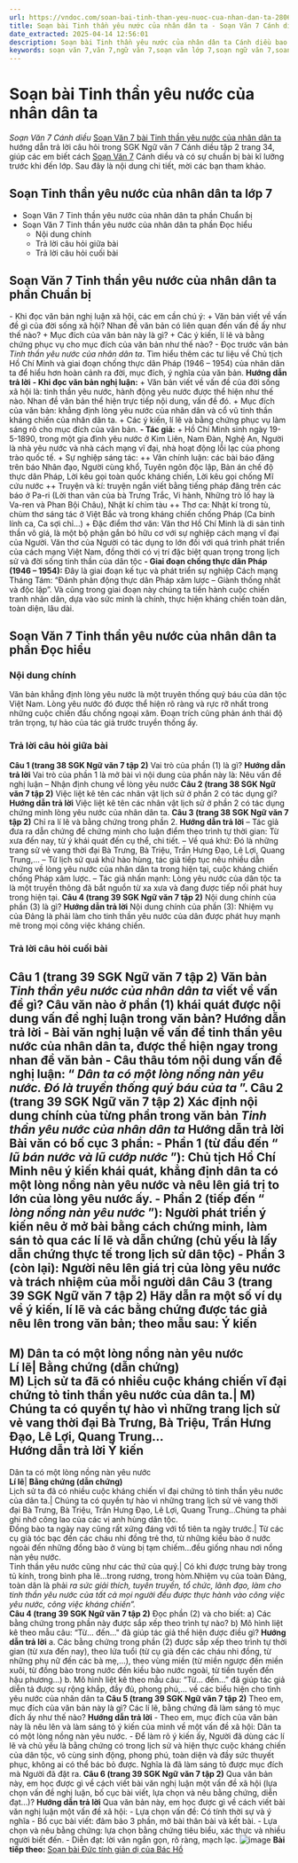 ```yaml
---
url: https://vndoc.com/soan-bai-tinh-than-yeu-nuoc-cua-nhan-dan-ta-280631
title: Soạn bài Tinh thần yêu nước của nhân dân ta - Soạn Văn 7 Cánh diều - VnDoc.com
date_extracted: 2025-04-14 12:56:01
description: Soạn bài Tinh thần yêu nước của nhân dân ta Cánh diều bao gồm đáp án chi tiết cho các câu hỏi trong SGK Ngữ Văn 7 Cánh Diều tập 2, giúp các em dễ dàng chuẩn bị bài trước khi tới lớp.
keywords: soạn văn 7,văn 7,ngữ văn 7,soạn văn lớp 7,soạn ngữ văn 7,soan van 7,văn lớp 7,ngữ văn lớp 7,giải văn 7,soạn văn 7 tập 2,soạn văn lớp 7 tập 2,ngu van 7,Soạn bài Tinh thần yêu nước của nhân dân ta lớp 7,ngữ văn lớp 7 cánh diều,soạn văn 7 cánh diều,Tinh thần yêu nước của nhân dân ta,ngữ văn 7 cánh diều,soạn văn 7 Tinh thần yêu nước của nhân dân ta,văn 7 cánh diều,soan van 7 canh dieu,soạn bài Tinh thần yêu nước của nhân dân ta cánh diều
---
```


# Soạn bài Tinh thần yêu nước của nhân dân ta
 _Soạn Văn 7 Cánh diều_
[Soạn Văn 7 bài Tinh thần yêu nước của nhân dân ta](<https://vndoc.com/soan-bai-tinh-than-yeu-nuoc-cua-nhan-dan-ta-280631>) hướng dẫn trả lời câu hỏi trong SGK Ngữ văn 7 Cánh diều tập 2 trang 34, giúp các em biết cách [Soạn Văn 7](<https://vndoc.com/ngu-van-7-tap-2-cd>) Cánh diều và có sự chuẩn bị bài kĩ lưỡng trước khi đến lớp. Sau đây là nội dung chi tiết, mời các bạn tham khảo.
## Soạn Tinh thần yêu nước của nhân dân ta lớp 7
  * Soạn Văn 7 Tinh thần yêu nước của nhân dân ta phần Chuẩn bị
  * Soạn Văn 7 Tinh thần yêu nước của nhân dân ta phần Đọc hiểu
    * Nội dung chính
    * Trả lời câu hỏi giữa bài
    * Trả lời câu hỏi cuối bài

## **Soạn Văn 7 Tinh thần yêu nước của nhân dân ta phần Chuẩn bị**
\- Khi đọc văn bản nghị luận xã hội, các em cần chú ý:
\+ Văn bản viết về vấn đề gì của đời sống xã hội? Nhan đề văn bản có liên quan đến vấn đề ấy như thế nào?
\+ Mục đích của văn bản này là gì?
\+ Các ý kiến, lí lẽ và bằng chứng phục vụ cho mục đích của văn bản như thế nào?
\- Đọc trước văn bản _Tinh thần yêu nước của nhân dân ta_. Tìm hiểu thêm các tư liệu về Chủ tịch Hồ Chí Minh và giai đoạn chống thực dân Pháp \(1946 – 1954\) của nhân dân ta để hiểu hơn hoàn cảnh ra đời, mục đích, ý nghĩa của văn bản.
**Hướng dẫn trả lời**
**\- Khi đọc văn bản nghị luận:**
\+ Văn bản viết về vấn đề của đời sống xã hội là: tinh thần yêu nước, hành động yêu nước được thể hiện như thế nào. Nhan đề văn bản thể hiện trực tiếp nội dung, vấn đề đó.
\+ Mục đích của văn bản: khẳng định lòng yêu nước của nhân dân và cổ vũ tinh thần kháng chiến của nhân dân ta.
\+ Các ý kiến, lí lẽ và bằng chứng phục vụ làm sáng rõ cho mục đích của văn bản.
**\- Tác giả:**
\+ Hồ Chí Minh sinh ngày 19-5-1890, trong một gia đình yêu nước ở Kim Liên, Nam Đàn, Nghệ An, Người là nhà yêu nước và nhà cách mạng vĩ đại, nhà hoạt động lỗi lạc của phong trào quốc tế.
\+ Sự nghiệp sáng tác:
++ Văn chính luận: các bài báo đăng trên báo Nhân đạo, Người cùng khổ, Tuyên ngôn độc lập, Bản án chế độ thực dân Pháp, Lời kêu gọi toàn quốc kháng chiến, Lời kêu gọi chống Mĩ cứu nước
++ Truyện và kí: truyện ngắn viết bằng tiếng pháp đăng trên các báo ở Pa-ri \(Lời than vãn của bà Trưng Trắc, Vi hành, Những trò lố hay là Va-ren và Phan Bội Châu\), Nhật kí chìm tàu
++ Thơ ca: Nhật kí trong tù, chùm thơ sáng tác ở Việt Bắc và trong kháng chiến chống Pháp \(Ca binh lính ca, Ca sợi chỉ...\)
\+ Đặc điểm thơ văn: Văn thơ Hồ Chí Minh là di sản tinh thần vô giá, là một bộ phận gắn bó hữu cơ với sự nghiệp cách mạng vĩ đại của Người. Văn thơ của Người có tác dụng to lớn đối với quá trình phát triển của cách mạng Việt Nam, đồng thời có vị trí đặc biệt quan trọng trong lịch sử và đời sống tinh thần của dân tộc
**\- Giai đoạn chống thực dân Pháp \(1946 – 1954\):** Đây là giai đoạn kế tục và phát triển sự nghiệp Cách mạng Tháng Tám: “Đánh phản động thực dân Pháp xâm lược – Giành thống nhất và độc lập”. Và cũng trong giai đoạn này chúng ta tiến hành cuộc chiến tranh nhân dân, dựa vào sức mình là chính, thực hiện kháng chiến toàn dân, toàn diện, lâu dài.
## **Soạn Văn 7 Tinh thần yêu nước của nhân dân ta phần Đọc hiểu**
### **Nội dung chính**
Văn bản khẳng định lòng yêu nước là một truyên thống quý báu của dân tộc Việt Nam. Lòng yêu nước đó được thể hiện rõ ràng và rực rỡ nhất trong những cuộc chiến đấu chống ngoại xâm. Đoạn trích cũng phản ánh thái độ trân trọng, tự hào của tác giả trước truyền thống ấy.
### **Trả lời câu hỏi giữa bài**
**Câu 1 \(trang 38 SGK Ngữ văn 7 tập 2\)**
Vai trò của phần \(1\) là gì?
**Hướng dẫn trả lời**
Vai trò của phần 1 là mở bài vì nội dung của phần này là: Nêu vấn đề nghị luận – Nhận định chung về lòng yêu nước
**Câu 2 \(trang 38 SGK Ngữ văn 7 tập 2\)**
Việc liệt kê tên các nhân vật lịch sử ở phần 2 có tác dụng gì?
**Hướng dẫn trả lời**
Việc liệt kê tên các nhân vật lịch sử ở phần 2 có tác dụng chứng minh lòng yêu nước của nhân dân ta.
**Câu 3 \(trang 38 SGK Ngữ văn 7 tập 2\)**
Chỉ ra lí lẽ và bằng chứng trong phần 2.
**Hướng dẫn trả lời**
– Tác giả đưa ra dẫn chứng để chứng minh cho luận điểm theo trình tự thời gian: Từ xưa đến nay, từ ý khái quát đến cụ thể, chi tiết.
– Về quá khứ: Đó là những trang sử vẻ vang thời đại Bà Trưng, Bà Triệu, Trần Hưng Đạo, Lê Lợi, Quang Trung,…
– Từ lịch sử quá khứ hào hùng, tác giả tiếp tục nêu nhiều dẫn chứng về lòng yêu nước của nhân dân ta trong hiện tại, cuộc kháng chiến chống Pháp xâm lược.
– Tác giả nhấn mạnh: Lòng yêu nước của dân tộc ta là một truyền thông đã bắt nguồn từ xa xưa và đang được tiếp nối phát huy trong hiện tại.
**Câu 4 \(trang 39 SGK Ngữ văn 7 tập 2\)**
Nội dung chính của phần \(3\) là gì?
**Hướng dẫn trả lời**
Nội dung chính của phần \(3\): Nhiệm vụ của Đảng là phải làm cho tinh thần yêu nước của dân được phát huy mạnh mẽ trong mọi công việc kháng chiến.
### **Trả lời câu hỏi cuối bài**
**Câu 1 \(trang 39 SGK Ngữ văn 7 tập 2\)**
Văn bản _Tinh thần yêu nước của nhân dân ta_ viết về vấn đề gì? Câu văn nào ở phần \(1\) khái quát được nội dung vấn đề nghị luận trong văn bản?
**Hướng dẫn trả lời**
\- Bài văn nghị luận về vấn đề tinh thần yêu nước của nhân dân ta, được thể hiện ngay trong nhan đề văn bản
\- Câu thâu tóm nội dung vấn đề nghị luận: “ _Dân ta có một lòng nồng nàn yêu nước. Đó là truyền thống quý báu của ta_ ”.
**Câu 2 \(trang 39 SGK Ngữ văn 7 tập 2\)**
Xác định nội dung chính của từng phần trong văn bản _Tinh thần yêu nước của nhân dân ta_
**Hướng dẫn trả lời**
Bài văn có bố cục 3 phần:
\- Phần 1 \(từ đầu đến “ _lũ bán nước và lũ cướp nước_ ”\): Chủ tịch Hồ Chí Minh nêu ý kiến khái quát, khẳng định dân ta có một lòng nồng nàn yêu nước và nêu lên giá trị to lớn của lòng yêu nước ấy.
\- Phần 2 \(tiếp đến “ _lòng nồng nàn yêu nước_ ”\): Người phát triển ý kiến nêu ở mở bài bằng cách chứng minh, làm sán tỏ qua các lí lẽ và dẫn chứng \(chủ yếu là lấy dẫn chứng thực tế trong lịch sử dân tộc\)
\- Phần 3 \(còn lại\): Người nêu lên giá trị của lòng yêu nước và trách nhiệm của mỗi người dân
**Câu 3 \(trang 39 SGK Ngữ văn 7 tập 2\)**
Hãy dẫn ra một số ví dụ về ý kiến, lí lẽ và các bằng chứng được tác giả nêu lên trong văn bản; theo mẫu sau:
**Ý kiến**  
---  
M\) Dân ta có một lòng nồng nàn yêu nước  
**Lí lẽ**| **Bằng chứng \(dẫn chứng\)**  
M\) Lịch sử ta đã có nhiều cuộc kháng chiến vĩ đại chứng tỏ tinh thần yêu nước của dân ta.| M\) Chúng ta có quyền tự hào vì những trang lịch sử vẻ vang thời đại Bà Trưng, Bà Triệu, Trần Hưng Đạo, Lê Lợi, Quang Trung...  
**Hướng dẫn trả lời**
**Ý kiến**  
---  
Dân ta có một lòng nồng nàn yêu nước  
**Lí lẽ**| **Bằng chứng \(dẫn chứng\)**  
Lịch sử ta đã có nhiều cuộc kháng chiến vĩ đại chứng tỏ tinh thần yêu nước của dân ta.| Chúng ta có quyền tự hào vì những trang lịch sử vẻ vang thời đại Bà Trưng, Bà Triệu, Trần Hưng Đạo, Lê Lợi, Quang Trung...Chúng ta phải ghi nhớ công lao của các vị anh hùng dân tộc.  
Đồng bào ta ngày nay cũng rất xứng đáng với tổ tiên ta ngày trước.| Từ các cụ già tóc bạc đến các cháu nhi đồng trẻ thơ, từ những kiều bào ở nước ngoài đến những đồng bào ở vùng bị tạm chiếm…đều giống nhau nơi nồng nàn yêu nước.  
Tinh thần yêu nước cũng như các thứ của quý.| Có khi được trưng bày trong tủ kính, trong bình pha lê…trong rương, trong hòm.Nhiệm vụ của toàn Đảng, toàn dân là phải _ra sức giải thích, tuyên truyền, tổ chức, lãnh đạo, làm cho tinh thần yêu nước của tất cả mọi người đều được thực hành vào công việc yêu nước, công việc kháng chiến”._  
**Câu 4 \(trang 39 SGK Ngữ văn 7 tập 2\)**
Đọc phần \(2\) và cho biết:
a\) Các bằng chứng trong phần này được sắp xếp theo trình tự nào?
b\) Mô hình liệt kê theo mẫu câu: “Từ... đến..." đã giúp tác giả thể hiện được điều gì?
**Hướng dẫn trả lời**
a. Các bằng chứng trong phần \(2\) được sắp xếp theo trình tự thời gian \(từ xưa đến nay\), theo lứa tuổi \(từ cụ già đến các cháu nhi đồng, từ những phụ nữ đến các bà mẹ,…\), theo vùng miền \(từ miền ngược đến miền xuôi, từ đồng bào trong nước đến kiều bào nước ngoài, từ tiền tuyến đến hậu phương…\)
b. Mô hình liệt kê theo mẫu câu: “Từ… đến…” đã giúp tác giả diễn tả được sự rộng khắp, đầy đủ, phong phú,… về các biểu hiện cho tình yêu nước của nhân dân ta
**Câu 5 \(trang 39 SGK Ngữ văn 7 tập 2\)**
Theo em, mục đích của văn bản này là gì? Các lí lẽ, bằng chứng đã làm sáng tỏ mục đích ấy như thế nào?
**Hướng dẫn trả lời**
\- Theo em, mục đích của văn bản này là nêu lên và làm sáng tỏ ý kiến của mình về một vấn đề xã hội: Dân ta có một lòng nồng nàn yêu nước.
\- Để làm rõ ý kiến ấy, Người đã dùng các lí lẽ và chủ yếu là bằng chứng có trong lịch sử và hiện thực cuộc kháng chiến của dân tộc, vô cùng sinh động, phong phú, toàn diện và đầy sức thuyết phục, không ai có thể bác bỏ được. Nghĩa là đã làm sáng tỏ được mục đích mà Người đã đặt ra.
**Câu 6 \(trang 39 SGK Ngữ văn 7 tập 2\)**
Qua văn bản này, em học được gì về cách viết bài văn nghị luận một vấn đề xã hội \(lựa chọn vấn đề nghị luận, bố cục bài viết, lựa chọn và nêu bằng chứng, diễn đạt...\)?
**Hướng dẫn trả lời**
Qua văn bản này, em học được gì về cách viết bài văn nghị luận một vấn đề xã hội:
\- Lựa chọn vấn đề: Có tính thời sự và ý nghĩa
\- Bố cục bài viết: đảm bảo 3 phần, mở bài thân bài và kết bài.
\- Lựa chọn và nêu bằng chứng: lựa chọn bằng chứng tiêu biểu, xác thực và nhiều người biết đến.
\- Diễn đạt: lời văn ngắn gọn, rõ ràng, mạch lạc.
![image](https://i.vdoc.vn/data/image/2022/08/26/ban-tay.svg) **Bài tiếp theo:** [Soạn bài Đức tính giản dị của Bác Hồ](<https://vndoc.com/soan-bai-lop-7-duc-tinh-gian-di-cua-bac-ho-105800>)

